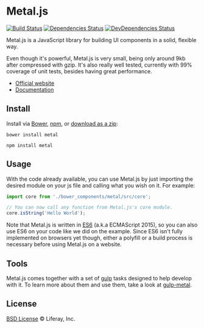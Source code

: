 # Metal.js

[![Build Status](http://img.shields.io/travis/metal/metal.js/master.svg?style=flat)](https://travis-ci.org/metal/metal.js)
[![Dependencies Status](http://img.shields.io/david/metal/metal.js.svg?style=flat)](https://david-dm.org/metal/metal.js#info=dependencies)
[![DevDependencies Status](http://img.shields.io/david/dev/metal/metal.js.svg?style=flat)](https://david-dm.org/metal/metal.js#info=devDependencies)

Metal.js is a JavaScript library for building UI components in a solid, flexible way.

Even though it's powerful, Metal.js is very small, being only around 9kb after compressed with gzip. It's also really well tested, currently with 99% coverage of unit tests, besides having great performance.

* [Official website](http://metaljs.com)
* [Documentation](https://github.com/metal/metal.js/wiki)

## Install

Install via [Bower](http://bower.io/), [npm](https://www.npmjs.com/), or [download as a zip](https://github.com/metal/metal.js/archive/master.zip):

```
bower install metal
```

```
npm install metal
```

## Usage

With the code already available, you can use Metal.js by just importing the desired module on your js file and calling what you wish on it. For example:

```js
import core from './bower_components/metal/src/core';

// You can now call any function from Metal.js's core module.
core.isString('Hello World');
```

Note that Metal.js is written in [ES6](https://babeljs.io/docs/learn-es6/) (a.k.a ECMAScript 2015), so you can also use ES6 on your code like we did on the example. Since ES6 isn't fully implemented on browsers yet though, either a polyfill or a build process is necessary before using Metal.js on a website.

## Tools

Metal.js comes together with a set of [gulp](http://gulpjs.com) tasks designed to help develop with it. To learn more about them and use them, take a look at [gulp-metal](https://github.com/metal/gulp-metal).

## License

[BSD License](https://github.com/metal/metal.js/blob/master/LICENSE.md) © Liferay, Inc.
